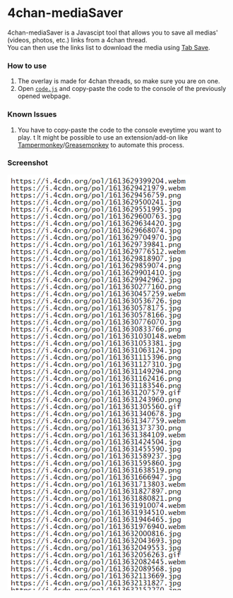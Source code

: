 # 4chan-mediaSaver
4chan-mediaSaver is a Javascipt tool that allows you to save all medias' (videos, photos, etc.) links from a 4chan thread.  
You can then use the links list to download the media using [Tab Save](https://chrome.google.com/webstore/detail/tab-save/lkngoeaeclaebmpkgapchgjdbaekacki).

### How to use
1. The overlay is made for 4chan threads, so make sure you are on one.
2. Open [`code.js`](https://raw.githubusercontent.com/daniel-barbu/4chan-mediaSaver/master/code.js) and copy-paste the code to the console of the previously opened webpage.

### Known Issues
1. You have to copy-paste the code to the console eveytime you want to play.  t
   It might be possible to use an extension/add-on like [Tampermonkey](https://www.tampermonkey.net/)/[Greasemonkey](https://addons.mozilla.org/en-US/firefox/addon/greasemonkey/) to automate this process.

### Screenshot
![screenshot.png not loaded correctly](/screenshot.png)
